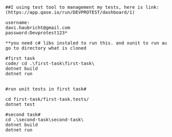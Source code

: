 <pre>
##I using test tool to management my tests, here is link:
(https://app.qase.io/run/DEVPROTEST/dashboard/1)

username:
davi.haubricht@gmail.com 
password:Devprotest123*

**you need c# libs instaled to run this. and xunit to run automated unit test**
go to directory what is cloned

#first task
<tab><tab>code/ cd .\first-task\first-task\
dotnet build
dotnet run 


#run unit tests in first task#
 
cd first-task/first-task.tests/
dotnet test

#second task# 
cd .\second-task\second-task\
dotnet build
dotnet run
</pre>
